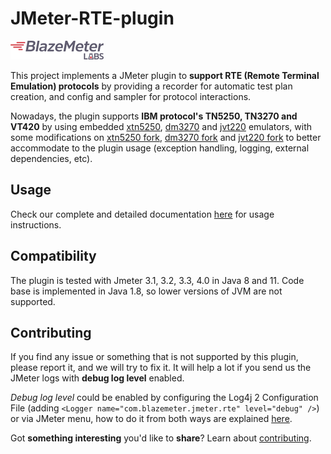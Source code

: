 # JMeter-RTE-plugin

![labs-logo](docs/src/.vuepress/public/blazemeter-labs-logo.png)

This project implements a JMeter plugin to **support RTE (Remote Terminal Emulation) protocols** by providing a recorder for automatic test plan creation, and config and sampler for protocol interactions.

Nowadays, the plugin supports **IBM protocol's TN5250, TN3270 and VT420** by using embedded [xtn5250](https://sourceforge.net/projects/xtn5250/), [dm3270](http://dmolony.github.io/) and [jvt220](https://github.com/jawi/jVT220) emulators, with some modifications on [xtn5250 fork](https://github.com/abstracta/xtn5250), [dm3270 fork](https://github.com/abstracta/dm3270) and  [jvt220 fork](https://github.com/Blazemeter/jVT220) to better accommodate to the plugin usage (exception handling, logging, external dependencies, etc).

## Usage

Check our complete and detailed documentation [here](https://blazemter.github.io/rte-plugin/) for usage instructions.

## Compatibility

The plugin is tested with Jmeter 3.1, 3.2, 3.3, 4.0 in Java 8 and 11. Code base is implemented in Java 1.8, so lower versions of JVM are not supported.

## Contributing

If you find any issue or something that is not supported by this plugin, please report it, and we will try to fix it. It will help a lot if you send us the JMeter logs with **debug log level** enabled.

*Debug log level* could be enabled by configuring the Log4j 2 Configuration File (adding `<Logger name="com.blazemeter.jmeter.rte" level="debug" />`) or via JMeter menu, how to do it from both ways are explained [here](https://www.blazemeter.com/blog/how-to-configure-jmeter-logging).

Got **something interesting** you'd like to **share**? Learn about [contributing](https://blazemeter.github.io/rte-plugin/contributing/).